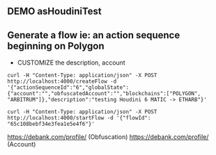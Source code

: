 ## DEMO asHoudiniTest

## Generate a flow ie: an action sequence beginning on Polygon

- CUSTOMIZE the description, account

```
curl -H "Content-Type: application/json" -X POST http://localhost:4000/createFlow -d '{"actionSequenceId":"6","globalState":{"account":"","obfuscatedAccount":"","blockchains":["POLYGON", "ARBITRUM"]},"description":"testing Houdini 6 MATIC -> ETHARB"}'
```

```
curl -H "Content-Type: application/json" -X POST http://localhost:4000/startFlow -d '{"flowId": "65c108bebf34e3fea1e5e4f6"}'
```

https://debank.com/profile/ (Obfuscation)
https://debank.com/profile/ (Account)

